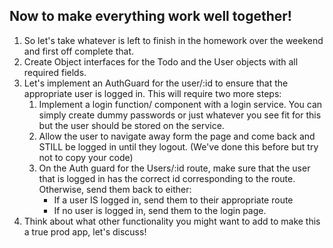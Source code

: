 ## Now to make everything work well together!

1. So let's take whatever is left to finish in the homework over the weekend and first off complete that.
2. Create Object interfaces for the Todo and the User objects with all required fields.
3. Let's implement an AuthGuard for the user/:id to ensure that the appropriate user is logged in. This will require two more steps:
    1. Implement a login function/ component with a login service. You can simply create dummy passwords or just whatever you see fit for this but the user should be stored on the service.
    2. Allow the user to navigate away form the page  and come back and STILL be logged in until they logout. (We've done this before but try not to copy your code)
    3. On the Auth guard for the Users/:id route, make sure that the user that is logged in has  the correct id corresponding to the route. Otherwise, send them back to either:
        * If a user IS logged in, send them to their appropriate route
        * If no user is logged in, send them to the login page.
4. Think about what other functionality you might want to add to make this a true prod app, let's discuss!
    